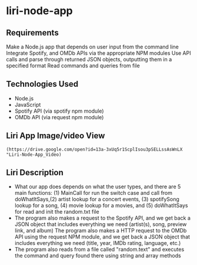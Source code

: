 # liri-node-app
## Requirements
Make a Node.js app that depends on user input from the command line
Integrate Spotify, and OMDb APIs via the appropriate NPM modules
Use API calls and parse through returned JSON objects, outputting them in a specified format
Read commands and queries from file

## Technologies Used
*   Node.js
*   JavaScript
*   Spotify API (via spotify npm module)
*   OMDb API (via request npm module)

## Liri App Image/video View

    (https://drive.google.com/open?id=13a-3xUq5r1ScplIsou3pSELLssAsWnLX "Liri-Node-App_Video)

## Liri Description

*   What our app does depends on what the user types, and there are 5 main functions: (1)             MainCall for run the switch case and call from doWhatItSays,(2) artist lookup for a concert       events, (3) spotifySong lookup for a song, (4) movie lookup for a movies, and (5)                 doWhatItSays for read and init the random.txt file
*   The program also makes a request to the Spotify API, and we get back a JSON object that           includes everything we need (artist(s), song, preview link, and album)
    The program also makes a HTTP request to the OMDb API using the request NPM module, and we get back a JSON object that includes everything we need (title, year, IMDb rating, language, etc.)
*   The program also reads from a file called "random.text" and executes the command and query        found there using string and array methods

